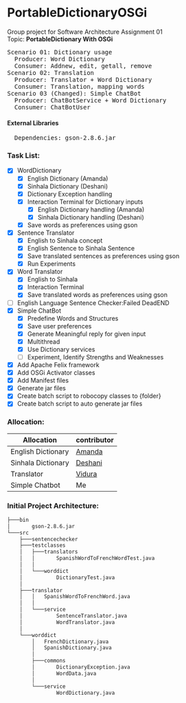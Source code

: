 # PortableDictionaryOSGi
Group project for Software Architecture Assignment 01   
Topic: **PortableDictionary With OSGi**
<pre>
Scenario 01: Dictionary usage  
  Producer: Word Dictionary  
  Consumer: Addnew, edit, getall, remove  
Scenario 02: Translation  
  Producer: Translator + Word Dictionary  
  Consumer: Translation, mapping words  
Scenario 03 (Changed): Simple ChatBot  
  Producer: ChatBotService + Word Dictionary  
  Consumer: ChatBotUser  
</pre>
#### External Libraries 
<pre>
  Dependencies: gson-2.8.6.jar
</pre>
### Task List:
- [x] WordDictionary
   - [x] English Dictionary (Amanda)
   - [x] Sinhala Dictionary (Deshani)
   - [x] Dictionary Exception handling
   - [x] Interaction Terminal for Dictionary inputs
      - [x] English Dictionary handling (Amanda)
      - [x] Sinhala Dictionary handling (Deshani)
   - [x] Save words as preferences using gson
- [x] Sentence Translator
   - [x] English to Sinhala concept
   - [x] English Sentence to Sinhala Sentence
   - [x] Save translated sentences as preferences using gson
   - [x] Run Experiments 
- [x] Word Translator
   - [x] English to Sinhala
   - [x] Interaction Terminal
   - [x] Save translated words as preferences using gson
- [ ] English Language Sentence Checker:Failed DeadEND
- [x] Simple ChatBot
   - [x] Predefine Words and Structures   
   - [x] Save user preferences  
   - [x] Generate Meaningful reply for given input  
   - [x] Multithread  
   - [x] Use Dictionary services  
   - [ ] Experiment, Identify Strengths and Weaknesses 
- [x] Add Apache Felix framework
- [x] Add OSGi Activator classes
- [x] Add Manifest files
- [x] Generate jar files
- [x] Create batch script to robocopy classes to {folder}
- [x] Create batch script to auto generate jar files
### Allocation:  
|Allocation|contributor|
|-|-|
|English Dictionary|[Amanda](https://github.com/amandaaaim)|
|Sinhala Dictionary|[Deshani](https://github.com/DeshaniMAWD)|
|Translator|[Vidura](https://github.com/vidurasathsara99)|
|Simple Chatbot|Me|

### Initial Project Architecture:  
```bash
├───bin
│       gson-2.8.6.jar
└───src
    ├───sentencechecker
    ├───testclasses
    │   ├───translators
    │   │       SpanishWordToFrenchWordTest.java
    │   │
    │   └───worddict
    │           DictionaryTest.java
    │
    ├───translator
    │   │   SpanishWordToFrenchWord.java
    │   │
    │   └───service
    │           SentenceTranslator.java
    │           WordTranslator.java
    │
    └───worddict
        │   FrenchDictionary.java
        │   SpanishDictionary.java
        │
        ├───commons
        │       DictionaryException.java
        │       WordData.java
        │
        └───service
                WordDictionary.java
```
